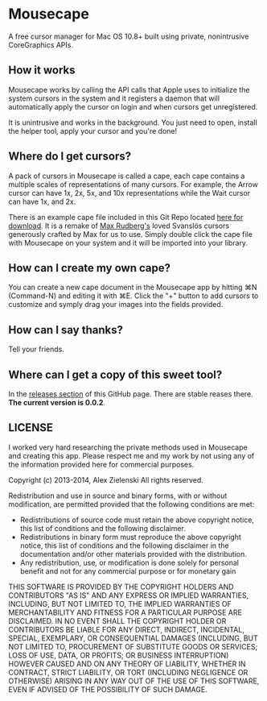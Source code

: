Mousecape
===

A free cursor manager for Mac OS 10.8+ built using private, nonintrusive CoreGraphics APIs.

## How it works

Mousecape works by calling the API calls that Apple uses to initialize the system cursors in the system and it registers a daemon that will automatically apply the cursor on login and when cursors get unregistered.

It is unintrusive and works in the background. You just need to open, install the helper tool, apply your cursor and you're done!

## Where do I get cursors?

A pack of cursors in Mousecape is called a cape, each cape contains a multiple scales of representations of many cursors. For example, the Arrow cursor can have 1x, 2x, 5x, and 10x representations while the Wait cursor can have 1x, and 2x. 

There is an example cape file included in this Git Repo located [here for download](https://github.com/alexzielenski/Mousecape/blob/master/Mousecape/com.maxrudberg.svanslosbluehazard.cape). It is a remake of [Max Rudberg's](http://maxrudberg.com/) loved Svanslös cursors generously crafted by Max for us to use. Simply double click the cape file with Mousecape on your system and it will be imported into your library.

## How can I create my own cape?

You can create a new cape document in the Mousecape app by hitting &#8984;N (Command-N) and editing it with &#8984;E. Click the "+" button to add cursors to customize and symply drag your images into the fields provided.

## How can I say thanks?

Tell your friends.

## Where can I get a copy of this sweet tool?

In the [releases section](https://github.com/alexzielenski/Mousecape/releases) of this GitHub page. There are stable reases there. **The current version is 0.0.2**.

## LICENSE

I worked very hard researching the private methods used in Mousecape and creating this app. Please respect me and my work by not using any of the information provided here for commercial purposes.

Copyright (c) 2013-2014, Alex Zielenski
All rights reserved.

Redistribution and use in source and binary forms, with or without modification, are permitted provided that the following conditions are met:

* Redistributions of source code must retain the above copyright notice, this list of conditions and the following disclaimer.
* Redistributions in binary form must reproduce the above copyright notice, this list of conditions and the following disclaimer in the documentation and/or other materials provided with the distribution.
* Any redistribution, use, or modification is done solely for personal benefit and not for any commercial purpose or for monetary gain

THIS SOFTWARE IS PROVIDED BY THE COPYRIGHT HOLDERS AND CONTRIBUTORS "AS IS" AND ANY EXPRESS OR IMPLIED WARRANTIES, INCLUDING, BUT NOT LIMITED TO, THE IMPLIED WARRANTIES OF MERCHANTABILITY AND FITNESS FOR A PARTICULAR PURPOSE ARE DISCLAIMED. IN NO EVENT SHALL THE COPYRIGHT HOLDER OR CONTRIBUTORS BE LIABLE FOR ANY DIRECT, INDIRECT, INCIDENTAL, SPECIAL, EXEMPLARY, OR CONSEQUENTIAL DAMAGES (INCLUDING, BUT NOT LIMITED TO, PROCUREMENT OF SUBSTITUTE GOODS OR SERVICES; LOSS OF USE, DATA, OR PROFITS; OR BUSINESS INTERRUPTION) HOWEVER CAUSED AND ON ANY THEORY OF LIABILITY, WHETHER IN CONTRACT, STRICT LIABILITY, OR TORT (INCLUDING NEGLIGENCE OR OTHERWISE) ARISING IN ANY WAY OUT OF THE USE OF THIS SOFTWARE, EVEN IF ADVISED OF THE POSSIBILITY OF SUCH DAMAGE.

